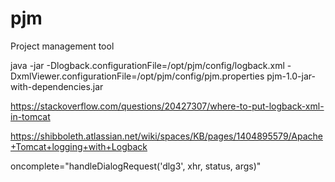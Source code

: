# pjm
Project management tool




java -jar -Dlogback.configurationFile=/opt/pjm/config/logback.xml -DxmlViewer.configurationFile=/opt/pjm/config/pjm.properties pjm-1.0-jar-with-dependencies.jar

https://stackoverflow.com/questions/20427307/where-to-put-logback-xml-in-tomcat

https://shibboleth.atlassian.net/wiki/spaces/KB/pages/1404895579/Apache+Tomcat+logging+with+Logback





oncomplete="handleDialogRequest('dlg3', xhr, status, args)"

